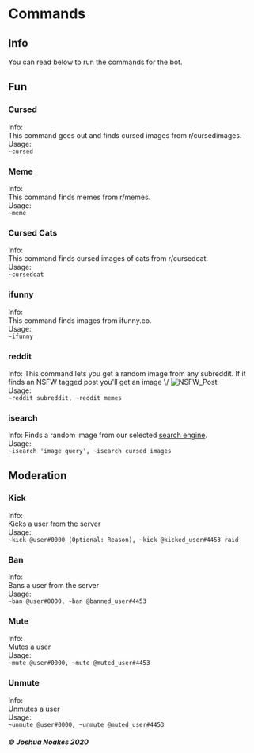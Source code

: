 # Commands

## Info
You can read below to run the commands for the bot.     

## Fun
### Cursed   
Info:     
This command goes out and finds cursed images from r/cursedimages.      
Usage:         
```~cursed```     
### Meme  
Info:  
This command finds memes from r/memes.  
Usage:  
```~meme```  
### Cursed Cats
Info:  
This command finds cursed images of cats from r/cursedcat.  
Usage:  
```~cursedcat```  
### ifunny  
Info:  
This command finds images from ifunny.co.  
Usage:  
```~ifunny```  
### reddit  
Info:
This command lets you get a random image from any subreddit.
If it finds an NSFW tagged post you'll get an image \\\/
![NSFW_Post](https://raw.githubusercontent.com/Joshua-Noakes1/Lake-CDN/master/CDN/Images/Readme/Commands.md/Post-ex-01-NSFW.png)  
Usage:  
```~reddit subreddit, ~reddit memes```  
### isearch  
Info:
Finds a random image from our selected [search engine](https://dogpile.com).  
Usage:  
```~isearch 'image query', ~isearch cursed images```  
## Moderation
### Kick     
Info:     
Kicks a user from the server    
Usage:         
```~kick @user#0000 (Optional: Reason), ~kick @kicked_user#4453 raid```         
### Ban
Info:     
Bans a user from the server    
Usage:         
```~ban @user#0000, ~ban @banned_user#4453```          
### Mute 
Info:     
Mutes a user  
Usage:         
```~mute @user#0000, ~mute @muted_user#4453```        
### Unmute      
Info:     
Unmutes a user  
Usage:         
```~unmute @user#0000, ~unmute @muted_user#4453```               
##### © Joshua Noakes 2020
